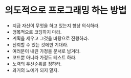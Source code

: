 # 의도적으로 프로그래밍 하는 방법

* 지금 자신이 무엇을 하고 있는지 항상 의식하라.
* 맹목적으로 코딩하지 마라.
* 계획을 세우고 그것을 바탕으로 진행하라.
* 신뢰할 수 있는 것에만 기대라.
* 여러분이 내린 가정을 문서로 남겨라.
* 코드뿐 아니라 가정도 테스트 하라.
* 노력의 우선순위를 정하라.
* 과거의 노예가 되지 말자.